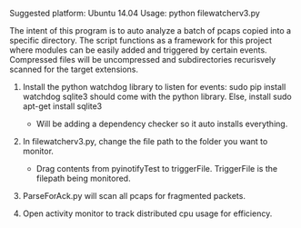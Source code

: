 Suggested platform: Ubuntu 14.04
Usage: python filewatcherv3.py

The intent of this program is to auto analyze a batch of pcaps copied into a specific directory.
The script functions as a framework for this project where modules can be easily added and triggered by certain events.
Compressed files will be uncompressed and subdirectories recurisvely scanned for the target extensions. 

1) Install the python watchdog library to listen for events:
    sudo pip install watchdog
    sqlite3 should come with the python library. Else, install sudo apt-get install sqlite3
    * Will be adding a dependency checker so it auto installs everything.
    
2) In filewatcherv3.py, change the file path to the folder you want to monitor. 
    - Drag contents from pyinotifyTest to triggerFile. TriggerFile is the filepath being monitored.
    
3) ParseForAck.py will scan all pcaps for fragmented packets. 

4) Open activity monitor to track distributed cpu usage for efficiency. 

